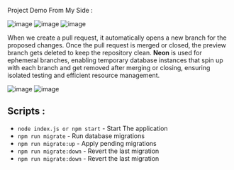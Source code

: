 Project Demo From My Side : 

![image](https://github.com/user-attachments/assets/e58cd27a-3b11-429e-996a-d4c43d680357)
![image](https://github.com/user-attachments/assets/3b5375d0-1bfc-4cd6-bebd-8345a47033a4)
![image](https://github.com/user-attachments/assets/c62f4989-6ece-44cd-ad1d-b6b8df56fca2)

When we create a pull request, it automatically opens a new branch for the proposed changes. Once the pull request is merged or closed, the preview branch gets deleted to keep the repository clean. **Neon** is used for ephemeral branches, enabling temporary database instances that spin up with each branch and get removed after merging or closing, ensuring isolated testing and efficient resource management.

![image](https://github.com/user-attachments/assets/210e2bca-87c9-45c2-a8c9-a75b9ac137a4)
![image](https://github.com/user-attachments/assets/3ab092d8-47e0-4cbd-ac5d-892790aff24f)

## Scripts : 

- `node index.js or npm start` - Start The application
- `npm run migrate` - Run database migrations
- `npm run migrate:up` - Apply pending migrations
- `npm run migrate:down` - Revert the last migration
- `npm run migrate:down` - Revert the last migration
